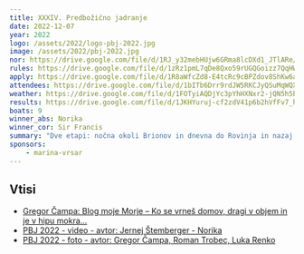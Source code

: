 ```yaml
---
title: XXXIV. Predbožično jadranje
date: 2022-12-07
year: 2022
logo: /assets/2022/logo-pbj-2022.jpg
image: /assets/2022/pbj-2022.jpg
nor: https://drive.google.com/file/d/1RJ_y32mebHUjw6GRma8lcDXd1_JTlARe/view?usp=sharing
rules: https://drive.google.com/file/d/1zRz1pmL7qDe8Qxo59rUGQGoizz7QqHW-/view?usp=sharing
apply: https://drive.google.com/file/d/1R8aWfcZd8-E4tcRc9cBPZdov8ShKw6a7/view?usp=sharing
attendees: https://drive.google.com/file/d/1bITb6Drr9rdJW5RKCJyQSuMqWQXokMrN/view?usp=sharing
weather: https://drive.google.com/file/d/1FOTyiAQDjYc3pYhHXNxr2-jQN5h5bUA1/view?usp=sharing
results: https://drive.google.com/file/d/1JKHYuruj-cf2zdV41p6b2hVfFv7_htQD/view?usp=sharing
boats: 9
winner_abs: Norika
winner_cor: Sir Francis
summary: "Dve etapi: nočna okoli Brionov in dnevna do Rovinja in nazaj."
sponsors:
    - marina-vrsar
---
```


## Vtisi
 - [Gregor Čampa: Blog moje Morje – Ko se vrneš domov, dragi v objem in je v hipu mokra…](https://gregorcampa.blogspot.com/2022/12/ko-se-vrnes-domov-dragi-v-objem-in-je-v.html)
 - [PBJ 2022 - video - avtor: Jernej Štemberger - Norika](https://youtu.be/tmR6mgI-_so)
 - [PBJ 2022 - foto - avtor: Gregor Čampa, Roman Trobec, Luka Renko](https://photos.app.goo.gl/ZXcMpMdToegvxDdG7)
